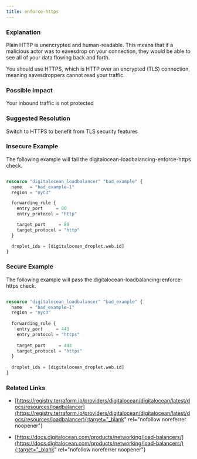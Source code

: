 ```yaml
---
title: enforce-https
---
```


### Explanation


Plain HTTP is unencrypted and human-readable. This means that if a malicious actor was to eavesdrop on your connection, they would be able to see all of your data flowing back and forth.

You should use HTTPS, which is HTTP over an encrypted (TLS) connection, meaning eavesdroppers cannot read your traffic.


### Possible Impact
Your inbound traffic is not protected

### Suggested Resolution
Switch to HTTPS to benefit from TLS security features


### Insecure Example

The following example will fail the digitalocean-loadbalancing-enforce-https check.

```terraform

resource "digitalocean_loadbalancer" "bad_example" {
  name   = "bad_example-1"
  region = "nyc3"

  forwarding_rule {
    entry_port     = 80
    entry_protocol = "http"

    target_port     = 80
    target_protocol = "http"
  }

  droplet_ids = [digitalocean_droplet.web.id]
}

```



### Secure Example

The following example will pass the digitalocean-loadbalancing-enforce-https check.

```terraform

resource "digitalocean_loadbalancer" "bad_example" {
  name   = "bad_example-1"
  region = "nyc3"
  
  forwarding_rule {
	entry_port     = 443
	entry_protocol = "https"
  
	target_port     = 443
	target_protocol = "https"
  }
  
  droplet_ids = [digitalocean_droplet.web.id]
}

```




### Related Links


- [https://registry.terraform.io/providers/digitalocean/digitalocean/latest/docs/resources/loadbalancer](https://registry.terraform.io/providers/digitalocean/digitalocean/latest/docs/resources/loadbalancer){:target="_blank" rel="nofollow noreferrer noopener"}

- [https://docs.digitalocean.com/products/networking/load-balancers/](https://docs.digitalocean.com/products/networking/load-balancers/){:target="_blank" rel="nofollow noreferrer noopener"}


